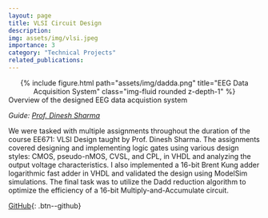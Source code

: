 ```yaml
---
layout: page
title: VLSI Circuit Design
description: 
img: assets/img/vlsi.jpeg
importance: 3
category: "Technical Projects"
related_publications:
---
```


<center>
<div class="row">
    <div class="col-sm mt-4 mt-md-0">
        {% include figure.html path="assets/img/dadda.png" title="EEG Data Acquisition System" class="img-fluid rounded z-depth-1" %}
    </div>
</div>
</center>
<div class="caption">
    Overview of the designed EEG data acquistion system
</div>

_Guide: [Prof. Dinesh Sharma](https://www.ee.iitb.ac.in/wiki/faculty/dinesh)_

We were tasked with multiple assignments throughout the duration of the course EE671: VLSI Design taught by Prof. Dinesh Sharma. The assignments covered designing and implementing logic gates using various design styles: CMOS, pseudo-nMOS, CVSL, and CPL, in VHDL and analyzing the output voltage characteristics. I also implemented a 16-bit Brent Kung adder logarithmic fast adder in VHDL and validated the design using ModelSim simulations. The final task was to utilize the Dadd reduction algorithm to optimize the efficiency of a 16-bit Multiply-and-Accumulate circuit.

[GitHub](https://github.com/AnubhavBhatla/VLSI-Design){: .btn--github}
